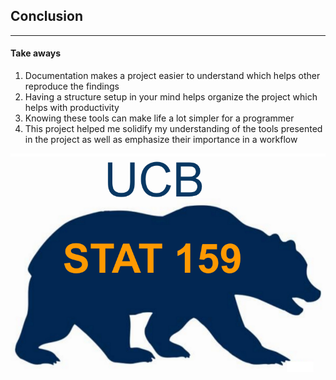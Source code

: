 
## Conclusion
---

#### Take aways

1. Documentation makes a project easier to understand which helps other reproduce the findings
2. Having a structure setup in your mind helps organize the project which helps with productivity
3. Knowing these tools can make life a lot simpler for a programmer
4. This project helped me solidify my understanding of the tools presented in the project as well as emphasize their importance in a workflow


![markdownLogo](https://raw.githubusercontent.com/rollonbears234/stats159_fall2016-project1/master/images/stat159-logo.png)
